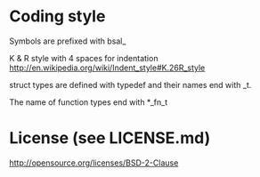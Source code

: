 
# Coding style

Symbols are prefixed with bsal_

K & R style with 4 spaces for indentation
http://en.wikipedia.org/wiki/Indent_style#K.26R_style

struct types are defined with typedef and their names end with _t.

The name of function types end with  *_fn_t

# License (see LICENSE.md)

http://opensource.org/licenses/BSD-2-Clause

